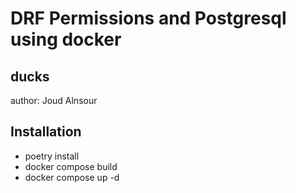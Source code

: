 # DRF Permissions and Postgresql using docker
## ducks
author: Joud Alnsour 

## Installation
- poetry install
- docker compose build
- docker compose up -d